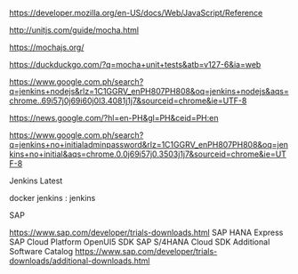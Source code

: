 https://developer.mozilla.org/en-US/docs/Web/JavaScript/Reference

http://unitjs.com/guide/mocha.html

https://mochajs.org/

https://duckduckgo.com/?q=mocha+unit+tests&atb=v127-6&ia=web

https://www.google.com.ph/search?q=jenkins+nodejs&rlz=1C1GGRV_enPH807PH808&oq=jenkins+nodejs&aqs=chrome..69i57j0j69i60j0l3.4081j1j7&sourceid=chrome&ie=UTF-8

https://news.google.com/?hl=en-PH&gl=PH&ceid=PH:en

https://www.google.com.ph/search?q=jenkins+no+initialadminpassword&rlz=1C1GGRV_enPH807PH808&oq=jenkins+no+initial&aqs=chrome.0.0j69i57j0.3503j1j7&sourceid=chrome&ie=UTF-8

Jenkins Latest

docker jenkins : jenkins

SAP

https://www.sap.com/developer/trials-downloads.html
SAP HANA Express
SAP Cloud Platform
OpenUI5 SDK
SAP S/4HANA Cloud SDK
Additional Software Catalog
https://www.sap.com/developer/trials-downloads/additional-downloads.html